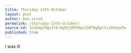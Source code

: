 ```yaml
---
title: Thursday 13th October
layout: post
author: ben.sired
permalink: /thursday-13th-october/
source-id: 1LSbmg79qxIt8-HyOJjMXTHqc4JQT9gDpCtiiUVoqvPw
published: true
---
```

I was ill

